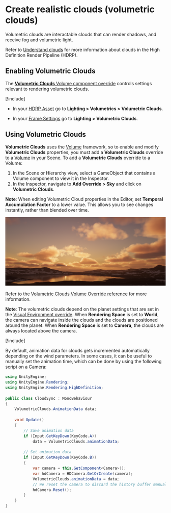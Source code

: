 # Create realistic clouds (volumetric clouds)

Volumetric clouds are interactable clouds that can render shadows, and receive fog and volumetric light.

Refer to [Understand clouds](understand-clouds.md) for more information about clouds in the High Definition Render Pipeline (HDRP).

## Enabling Volumetric Clouds

The [**Volumetric Clouds** Volume component override](volumetric-clouds-volume-override-reference.md) controls settings relevant to rendering volumetric clouds.

[!include[](snippets/Volume-Override-Enable-Override.md)]

* In your [HDRP Asset](HDRP-Asset.md) go to **Lighting > Volumetrics > Volumetric Clouds**.

* In your [Frame Settings](Frame-Settings.md) go to **Lighting > Volumetric Clouds**.

## Using Volumetric Clouds

**Volumetric Clouds** uses the [Volume](understand-volumes.md) framework, so to enable and modify **Volumetric Clouds** properties, you must add a **Volumetric Clouds** override to a [Volume](understand-volumes.md) in your Scene. To add a **Volumetric Clouds** override to a Volume:

1. In the Scene or Hierarchy view, select a GameObject that contains a Volume component to view it in the Inspector.
2. In the Inspector, navigate to **Add Override > Sky** and click on **Volumetric Clouds**.

**Note**: When editing Volumetric Cloud properties in the Editor, set **Temporal Accumulation Factor** to a lower value. This allows you to see changes instantly, rather than blended over time.

![Volumetric Clouds example.](Images/volumetric-clouds-2.png)

Refer to the [Volumetric Clouds Volume Override reference](volumetric-clouds-volume-override-reference.md) for more information.

**Note**: The volumetric clouds depend on the planet settings that are set in the [Visual Environment override](visual-environment-volume-override-reference.md).
When **Rendering Space** is set to **World**, the camera can navigate inside the clouds and the clouds are positioned around the planet.
When **Rendering Space** is set to **Camera**, the clouds are always located above the camera.

[!include[](snippets/volume-override-api.md)]

By default, animation data for clouds gets incremented automatically depending on the wind parameters.
In some cases, it can be useful to manually set the animation time, which can be done by using the following script on a Camera:

```cs
using UnityEngine;
using UnityEngine.Rendering;
using UnityEngine.Rendering.HighDefinition;

public class CloudSync : MonoBehaviour
{
    VolumetricClouds.AnimationData data;

    void Update()
    {
        // Save animation data
        if (Input.GetKeyDown(KeyCode.A))
            data = VolumetricClouds.animationData;

        // Set animation data
        if (Input.GetKeyDown(KeyCode.B))
        {
            var camera = this.GetComponent<Camera>();
            var hdCamera = HDCamera.GetOrCreate(camera);
            VolumetricClouds.animationData = data;
            // We reset the camera to discard the history buffer manually 
            hdCamera.Reset(); 
        }
    }
}
```
